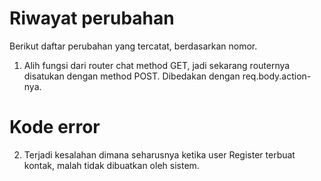 # Riwayat perubahan
Berikut daftar perubahan yang tercatat, berdasarkan nomor.  
1. Alih fungsi dari router chat method GET, jadi sekarang routernya disatukan dengan method POST. Dibedakan dengan req.body.action-nya.

# Kode error
2. Terjadi kesalahan dimana seharusnya ketika user Register terbuat kontak, malah tidak dibuatkan oleh sistem.